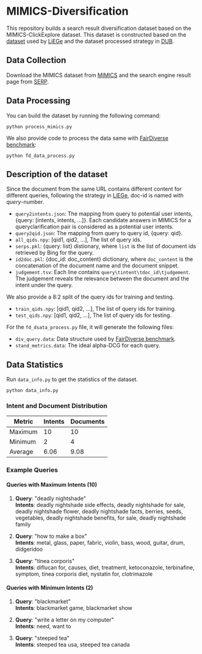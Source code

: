 # MIMICS-Diversification

This repository builds a search result diversification dataset based on the MIMICS-ClickExplore dataset. This dataset is constructed based on the [dataset](https://github.com/PxYu/LiEGe-SIGIR2022?tab=readme-ov-file) used by [LiEGe](https://dl.acm.org/doi/abs/10.1145/3477495.3532067) and the dataset processed strategy in [DUB](https://dl.acm.org/doi/10.1145/3583780.3615050).

## Data Collection

Download the MIMICS dataset from [MIMICS](https://github.com/castorini/mimics) and the search engine result page from [SERP](http://ciir.cs.umass.edu/downloads/mimics-serp/MIMICS-BingAPI-results.zip).

## Data Processing
You can build the dataset by running the following command:
```
python process_mimics.py
```

We also provide code to process the data same with [FairDiverse benchmark](https://github.com/XuChen0427/FairDiverse/tree/master):
```
python fd_data_process.py
```

## Description of the dataset

Since the document from the same URL contains different content for different queries, following the strategy in [LiEGe](https://dl.acm.org/doi/abs/10.1145/3477495.3532067), doc-id is named with *query*-number.

- `query2intents.json`: The mapping from query to potential user intents, {query: [intents, intents, ...]}. Each candidate answers in MIMICS for a queryclarification pair is considered as a potential user intents.
- `query2qid.json`: The mapping from query to query id, {query: qid}.
- `all_qids.npy`: [qid1, qid2, ...], The list of query ids.
- `serps.pkl`: {query: list} distionary, where `list` is the list of document ids retrieved by Bing for the query.
- `id2doc.pkl`: {doc_id: doc_content} dictionary, where `doc_content` is the concatenation of the document name and the document snippet.
- `judgement.tsv`: Each line contains `query\tintent\tdoc_id\tjudgement`. The judgement reveals the relevance between the document and the intent under the query.

We also provide a 8:2 split of the query ids for training and testing.
- `train_qids.npy`: [qid1, qid2, ...], The list of query ids for training.
- `test_qids.npy`: [qid1, qid2, ...], The list of query ids for testing.

For the `fd_dsata_process.py` file, it will generate the following files:
- `div_query.data`: Data structure used by [FairDiverse benchmark](https://github.com/XuChen0427/FairDiverse/tree/master).
- `stand_metrics.data`: The ideal alpha-DCG for each query.


## Data Statistics
Run `data_info.py` to get the statistics of the dataset.
```
python data_info.py
```

### Intent and Document Distribution

| Metric | Intents | Documents |
|--------|---------|-----------|
| Maximum | 10 | 10 |
| Minimum | 2 | 4 |
| Average | 6.06 | 9.08 |

### Example Queries

#### Queries with Maximum Intents (10)

1. **Query**: "deadly nightshade"  
   **Intents**: deadly nightshade side effects, deadly nightshade for sale, deadly nightshade flower, deadly nightshade facts, berries, seeds, vegetables, deadly nightshade benefits, for sale, deadly nightshade family

2. **Query**: "how to make a box"  
   **Intents**: metal, glass, paper, fabric, violin, bass, wood, guitar, drum, didgeridoo

3. **Query**: "tinea corporis"  
   **Intents**: diflucan for, causes, diet, treatment, ketoconazole, terbinafine, symptom, tinea corporis diet, nystatin for, clotrimazole

#### Queries with Minimum Intents (2)

1. **Query**: "blackmarket"  
   **Intents**: blackmarket game, blackmarket show

2. **Query**: "write a letter on my computer"  
   **Intents**: need, want to

3. **Query**: "steeped tea"  
   **Intents**: steeped tea usa, steeped tea canada


